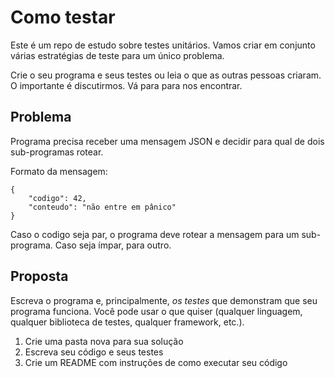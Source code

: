 Como testar
========

Este é um repo de estudo sobre testes unitários. Vamos criar
em conjunto várias estratégias de teste para um único problema.

Crie o seu programa e seus testes ou leia o que as outras pessoas
criaram. O importante é discutirmos. Vá para <o canal gitter> para
nos encontrar.

Problema
-----

Programa precisa receber uma mensagem JSON e decidir para
qual de dois sub-programas rotear.

Formato da mensagem:

    {
        "codigo": 42,
        "conteudo": "não entre em pânico"
    }

Caso o codigo seja par, o programa deve rotear a mensagem para
um sub-programa. Caso seja ímpar, para outro.

Proposta
-----

Escreva o programa e, principalmente, _os testes_ que demonstram
que seu programa funciona. Você pode usar o que quiser (qualquer
linguagem, qualquer biblioteca de testes, qualquer framework,
etc.).

1. Crie uma pasta nova para sua solução
2. Escreva seu código e seus testes
3. Crie um README com instruções de como executar seu código
